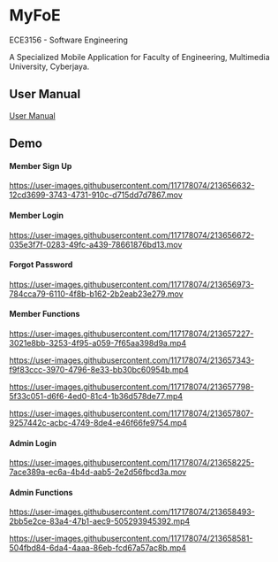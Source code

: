# MyFoE

ECE3156 - Software Engineering 

A Specialized Mobile Application for Faculty of Engineering, Multimedia University, Cyberjaya.

## User Manual
[User Manual](https://github.com/zakizndn/MyFoE/files/10464835/UserManual.pdf)

## Demo 
#### Member Sign Up 
https://user-images.githubusercontent.com/117178074/213656632-12cd3699-3743-4731-910c-d715dd7d7867.mov

#### Member Login 
https://user-images.githubusercontent.com/117178074/213656672-035e3f7f-0283-49fc-a439-78661876bd13.mov

#### Forgot Password
https://user-images.githubusercontent.com/117178074/213656973-784cca79-6110-4f8b-b162-2b2eab23e279.mov

#### Member Functions
https://user-images.githubusercontent.com/117178074/213657227-3021e8bb-3253-4f95-a059-7f65aa398d9a.mp4

https://user-images.githubusercontent.com/117178074/213657343-f9f83ccc-3970-4796-8e33-bb30bc60954b.mp4

https://user-images.githubusercontent.com/117178074/213657798-5f33c051-d6f6-4ed0-81c4-1b36d578de77.mp4

https://user-images.githubusercontent.com/117178074/213657807-9257442c-acbc-4749-8de4-e46f66fe9754.mp4

#### Admin Login
https://user-images.githubusercontent.com/117178074/213658225-7ace389a-ec6a-4b4d-aab5-2e2d56fbcd3a.mov

#### Admin Functions
https://user-images.githubusercontent.com/117178074/213658493-2bb5e2ce-83a4-47b1-aec9-505293945392.mp4

https://user-images.githubusercontent.com/117178074/213658581-504fbd84-6da4-4aaa-86eb-fcd67a57ac8b.mp4



